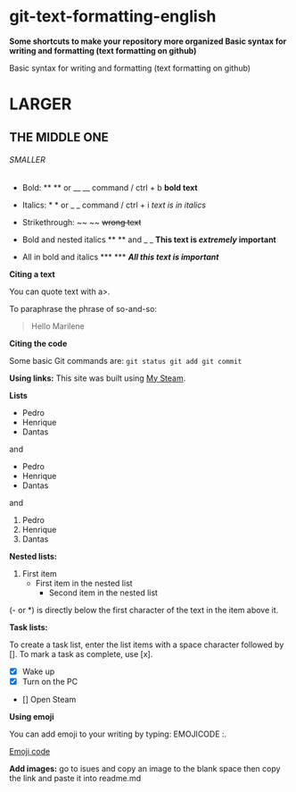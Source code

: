 # git-text-formatting-english
**Some shortcuts to make your repository more organized  Basic syntax for writing and formatting (text formatting on github)**

Basic syntax for writing and formatting (text formatting on github)

# LARGER
## THE MIDDLE ONE
###### SMALLER


- Bold: ** ** or __ __ command / ctrl + b **bold text**


- Italics: * * or _ _ command / ctrl + i *text is in italics*


- Strikethrough: ~~ ~~  ~~wrong text~~


- Bold and nested italics ** ** and _ _  **This text is _extremely_ important**


- All in bold and italics *** ***  ***All this text is important***




**Citing a text**

You can quote text with a>.

To paraphrase the phrase of so-and-so:

> Hello Marilene



**Citing the code**

Some basic Git commands are:
``
git status
git add
git commit
``

**Using links:**
This site was built using [My Steam](https://steamcommunity.com/id/dantas726).



**Lists**
- Pedro
- Henrique
- Dantas

and

* Pedro
* Henrique
* Dantas

and

1. Pedro
2. Henrique
3. Dantas


**Nested lists:**

1. First item
   - First item in the nested list
     - Second item in the nested list

(- or *) is directly below the first character of the text in the item above it.



**Task lists:**

To create a task list, enter the list items with a space character followed by []. To mark a task as complete, use [x].

- [x] Wake up
- [x] Turn on the PC
- [] Open Steam


**Using emoji**

You can add emoji to your writing by typing: EMOJICODE :.

[Emoji code](https://gist.github.com/rxaviers/7360908)


**Add images:**
go to isues and copy an image to the blank space then copy the link and paste it into readme.md



